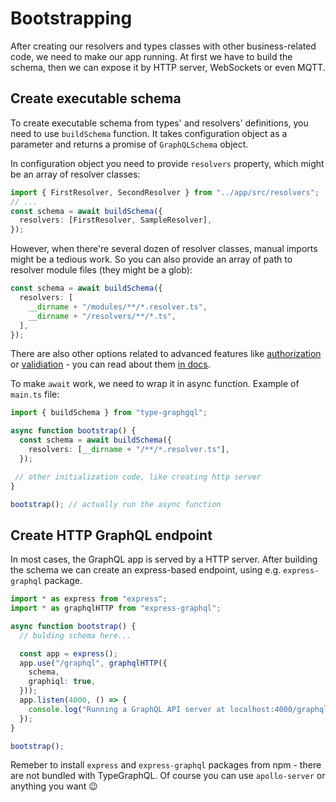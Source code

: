 # Bootstrapping
After creating our resolvers and types classes with other business-related code, we need to make our app running. At first we have to build the schema, then we can expose it by HTTP server, WebSockets or even MQTT.

## Create executable schema
To create executable schema from types' and resolvers' definitions, you need to use `buildSchema` function.
It takes configuration object as a parameter and returns a promise of `GraphQLSchema` object.

In configuration object you need to provide `resolvers` property, which might be an array of resolver classes:
```ts
import { FirstResolver, SecondResolver } from "../app/src/resolvers";
// ...
const schema = await buildSchema({
  resolvers: [FirstResolver, SampleResolver],
});
``` 

However, when there're several dozen of resolver classes, manual imports might be a tedious work.
So you can also provide an array of path to resolver module files (they might be a glob):
```ts
const schema = await buildSchema({
  resolvers: [
    __dirname + "/modules/**/*.resolver.ts",
    __dirname + "/resolvers/**/*.ts",
  ],
});
```

There are also other options related to advanced features like [authorization](https://github.com/19majkel94/type-graphql/tree/master/docs/authorization.md) or [validiation](https://github.com/19majkel94/type-graphql/tree/master/docs/validation.md) - you can read about them [in docs](https://github.com/19majkel94/type-graphql/tree/master/docs).

To make `await` work, we need to wrap it in async function. Example of `main.ts` file:
```ts
import { buildSchema } from "type-graphgql";

async function bootstrap() {
  const schema = await buildSchema({
    resolvers: [__dirname + "/**/*.resolver.ts"],
  });

 // other initialization code, like creating http server
}

bootstrap(); // actually run the async function
```

## Create HTTP GraphQL endpoint
In most cases, the GraphQL app is served by a HTTP server. After building the schema we can create an express-based endpoint, using e.g. `express-graphql` package.

```ts
import * as express from "express";
import * as graphqlHTTP from "express-graphql";

async function bootstrap() {
  // bulding schema here...

  const app = express();
  app.use("/graphql", graphqlHTTP({
    schema,
    graphiql: true,
  }));
  app.listen(4000, () => {
    console.log("Running a GraphQL API server at localhost:4000/graphql");
  });
}

bootstrap();
```

Remeber to install `express` and `express-graphql` packages from npm - there are not bundled with TypeGraphQL. Of course you can use `apollo-server` or anything you want :wink:
